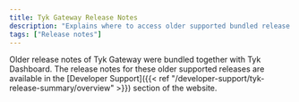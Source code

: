 ```yaml
---
title: Tyk Gateway Release Notes
description: "Explains where to access older supported bundled release notes for Tyk Dashboard and Tyk Gateway"
tags: ["Release notes"]
---
```

Older release notes of Tyk Gateway were bundled together with Tyk Dashboard. The release notes for these older supported releases are available in the [Developer Support]({{< ref "/developer-support/tyk-release-summary/overview" >}}) section of the website.